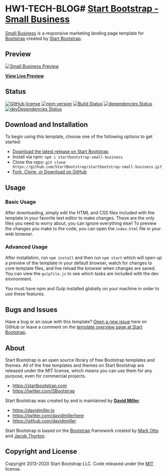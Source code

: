 # HW1-TECH-BLOG# [Start Bootstrap - Small Business](https://startbootstrap.com/template/small-business/)

[Small Business](https://startbootstrap.com/template/small-business/) is a responsive marketing landing page template for [Bootstrap](https://getbootstrap.com/) created by [Start Bootstrap](https://startbootstrap.com/).

## Preview

[![Small Business Preview](https://assets.startbootstrap.com/img/screenshots/templates/small-business.png)](https://startbootstrap.github.io/startbootstrap-small-business/)

**[View Live Preview](https://startbootstrap.github.io/startbootstrap-small-business/)**

## Status

[![GitHub license](https://img.shields.io/badge/license-MIT-blue.svg)](https://raw.githubusercontent.com/StartBootstrap/startbootstrap-small-business/master/LICENSE)
[![npm version](https://img.shields.io/npm/v/startbootstrap-small-business.svg)](https://www.npmjs.com/package/startbootstrap-small-business)
[![Build Status](https://travis-ci.org/StartBootstrap/startbootstrap-small-business.svg?branch=master)](https://travis-ci.org/StartBootstrap/startbootstrap-small-business)
[![dependencies Status](https://david-dm.org/StartBootstrap/startbootstrap-small-business/status.svg)](https://david-dm.org/StartBootstrap/startbootstrap-small-business)
[![devDependencies Status](https://david-dm.org/StartBootstrap/startbootstrap-small-business/dev-status.svg)](https://david-dm.org/StartBootstrap/startbootstrap-small-business?type=dev)

## Download and Installation

To begin using this template, choose one of the following options to get started:

* [Download the latest release on Start Bootstrap](https://startbootstrap.com/template/small-business/)
* Install via npm: `npm i startbootstrap-small-business`
* Clone the repo: `git clone https://github.com/StartBootstrap/startbootstrap-small-business.git`
* [Fork, Clone, or Download on GitHub](https://github.com/StartBootstrap/startbootstrap-small-business)

## Usage

### Basic Usage

After downloading, simply edit the HTML and CSS files included with the template in your favorite text editor to make changes. These are the only files you need to worry about, you can ignore everything else! To preview the changes you make to the code, you can open the `index.html` file in your web browser.

### Advanced Usage

After installation, run `npm install` and then run `npm start` which will open up a preview of the template in your default browser, watch for changes to core template files, and live reload the browser when changes are saved. You can view the `gulpfile.js` to see which tasks are included with the dev environment.

You must have npm and Gulp installed globally on your machine in order to use these features.

## Bugs and Issues

Have a bug or an issue with this template? [Open a new issue](https://github.com/StartBootstrap/startbootstrap-small-business/issues) here on GitHub or leave a comment on the [template overview page at Start Bootstrap](https://startbootstrap.com/template/small-business/).

## About

Start Bootstrap is an open source library of free Bootstrap templates and themes. All of the free templates and themes on Start Bootstrap are released under the MIT license, which means you can use them for any purpose, even for commercial projects.

* <https://startbootstrap.com>
* <https://twitter.com/SBootstrap>

Start Bootstrap was created by and is maintained by **[David Miller](https://davidmiller.io/)**.

* <https://davidmiller.io>
* <https://twitter.com/davidmillerhere>
* <https://github.com/davidtmiller>

Start Bootstrap is based on the [Bootstrap](https://getbootstrap.com/) framework created by [Mark Otto](https://twitter.com/mdo) and [Jacob Thorton](https://twitter.com/fat).

## Copyright and License

Copyright 2013-2020 Start Bootstrap LLC. Code released under the [MIT](https://github.com/StartBootstrap/startbootstrap-small-business/blob/gh-pages/LICENSE) license.
